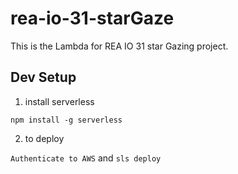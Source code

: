 # rea-io-31-starGaze

This is the Lambda for REA IO 31 star Gazing project.


## Dev Setup

1. install serverless

`npm install -g serverless`

2. to deploy

`Authenticate to AWS` and `sls deploy`
